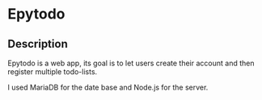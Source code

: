 # Epytodo

## Description

Epytodo is a web app, its goal is to let users create their account and then register multiple todo-lists.

I used MariaDB for the date base and Node.js for the server.
